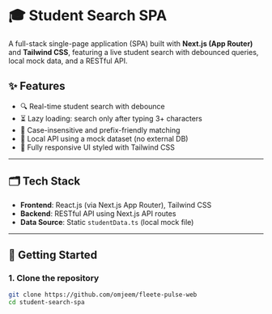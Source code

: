 # 🎓 Student Search SPA

A full-stack single-page application (SPA) built with **Next.js (App Router)** and **Tailwind CSS**, featuring a live student search with debounced queries, local mock data, and a RESTful API.

## ✨ Features

- 🔍 Real-time student search with debounce
- ⏳ Lazy loading: search only after typing 3+ characters
- 🎯 Case-insensitive and prefix-friendly matching
- 🧠 Local API using a mock dataset (no external DB)
- 🎨 Fully responsive UI styled with Tailwind CSS

---

## 🗂️ Tech Stack

- **Frontend**: React.js (via Next.js App Router), Tailwind CSS
- **Backend**: RESTful API using Next.js API routes
- **Data Source**: Static `studentData.ts` (local mock file)

---

## 🚀 Getting Started

### 1. Clone the repository

```bash
git clone https://github.com/omjeem/fleete-pulse-web
cd student-search-spa
```


